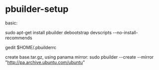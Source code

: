# pbuilder-setup

basic:

sudo apt-get install pbuilder debootstrap devscripts --no-install-recommends

gedit $HOME/.pbuilderrc



create base.tar.gz, using panama mirror:
sudo pbuilder --create --mirror "http://pa.archive.ubuntu.com/ubuntu"




